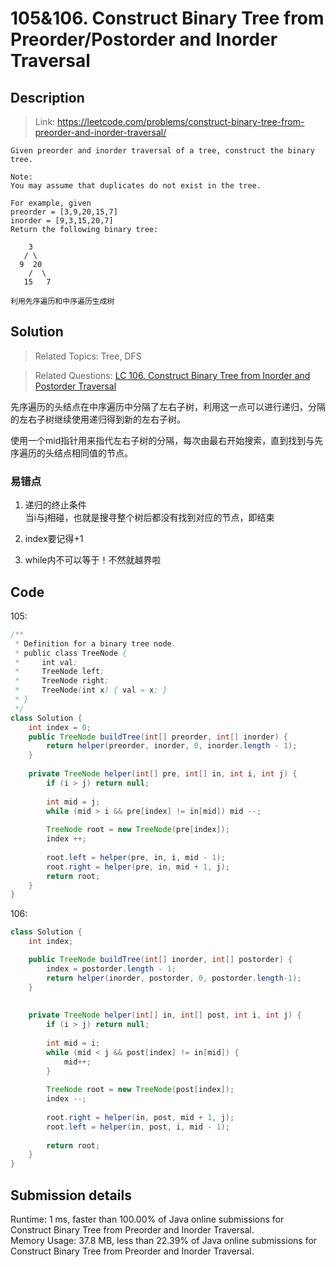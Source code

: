 # 105&106. Construct Binary Tree from Preorder/Postorder and Inorder Traversal

## Description

> Link: https://leetcode.com/problems/construct-binary-tree-from-preorder-and-inorder-traversal/

```
Given preorder and inorder traversal of a tree, construct the binary tree.

Note:
You may assume that duplicates do not exist in the tree.

For example, given
preorder = [3,9,20,15,7]
inorder = [9,3,15,20,7]
Return the following binary tree:

    3
   / \
  9  20
    /  \
   15   7
   
利用先序遍历和中序遍历生成树

```


## Solution

> Related Topics: Tree, DFS

> Related Questions: [LC 106. ](https://leetcode.com/problems/construct-binary-tree-from-preorder-and-inorder-traversal/)[Construct Binary Tree from Inorder and Postorder Traversal](https://github.com/Zingg7/LeetCode/blob/master/106.%20Construct%20Binary%20Tree%20from%20Inorder%20and%20Postorder%20Traversal.md)

先序遍历的头结点在中序遍历中分隔了左右子树，利用这一点可以进行递归，分隔的左右子树继续使用递归得到新的左右子树。

使用一个mid指针用来指代左右子树的分隔，每次由最右开始搜索，直到找到与先序遍历的头结点相同值的节点。




### 易错点
1. 递归的终止条件<br>
当i与j相碰，也就是搜寻整个树后都没有找到对应的节点，即结束

2. index要记得+1

3. while内不可以等于！不然就越界啦

## Code
105: 
```java
/**
 * Definition for a binary tree node.
 * public class TreeNode {
 *     int val;
 *     TreeNode left;
 *     TreeNode right;
 *     TreeNode(int x) { val = x; }
 * }
 */
class Solution {
    int index = 0;
    public TreeNode buildTree(int[] preorder, int[] inorder) {
        return helper(preorder, inorder, 0, inorder.length - 1);
    }
    
    private TreeNode helper(int[] pre, int[] in, int i, int j) {
        if (i > j) return null;
        
        int mid = j;
        while (mid > i && pre[index] != in[mid]) mid --;
        
        TreeNode root = new TreeNode(pre[index]);
        index ++;
        
        root.left = helper(pre, in, i, mid - 1);
        root.right = helper(pre, in, mid + 1, j);
        return root;
    }
}
```
106: 
```java
class Solution {
    int index;

    public TreeNode buildTree(int[] inorder, int[] postorder) {
        index = postorder.length - 1;
        return helper(inorder, postorder, 0, postorder.length-1);
    }
    
    
    private TreeNode helper(int[] in, int[] post, int i, int j) {
        if (i > j) return null;
        
        int mid = i;
        while (mid < j && post[index] != in[mid]) {
            mid++;
        }
        
        TreeNode root = new TreeNode(post[index]);
        index --;
        
        root.right = helper(in, post, mid + 1, j);
        root.left = helper(in, post, i, mid - 1);
        
        return root;
    }
}
```


## Submission details
Runtime: 1 ms, faster than 100.00% of Java online submissions for Construct Binary Tree from Preorder and Inorder Traversal.<br>
Memory Usage: 37.8 MB, less than 22.39% of Java online submissions for Construct Binary Tree from Preorder and Inorder Traversal.
